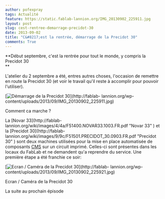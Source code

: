 ```yaml
---
author: pofexpray
tags: Actualité
feature: https://static.fablab-lannion.org/IMG_20130902_225911.jpg
layout: post
slug: cest-rentree-demarrage-precidot-30
date: 2013-09-02
title: "C&#8217;est la rentrée, démarrage de la Precidot 30"
comments: True
---
```

**Début septembre, c'est la rentrée pour tout le monde, y compris la Precidot 30  
**

L'atelier du 2 septembre a été, entres autres choses, l'occasion de remettre
en route la Precidot 30 (et voir le travail qu'il reste à accomplir pour
pouvoir l'utiliser).

[![Démarrage de la Precidot
30](https://static.fablab-lannion.org/IMG_20130902_225911-225x300.jpg)](http://fablab-
lannion.org/wp-content/uploads/2013/09/IMG_20130902_225911.jpg)

Comment ca marche ?

La [Novar 33](http://fablab-
lannion.org/wiki/images/4/4a/F51400.NOVAR33.1003.FR.pdf "Novar 33" ) et la
[Precidot 30](http://fablab-
lannion.org/wiki/images/9/9c/F51501.PRECIDOT_30.0903.FR.pdf "Precidot 30" )
sont deux machines utilisées pour la mise en place automatisée de composants
[CMS](http://fr.wikipedia.org/wiki/Composant_mont%C3%A9_en_surface "CMS Wiki"
) sur un circuit imprimé. Celles-ci sont présentes dans les locaux du FabLab
et ne demandent qu'a reprendre du service. Une première étape a été franchie
ce soir:



[![Ecran / Caméra de la Precidot
30](https://static.fablab-lannion.org/IMG_20130902_225921-300x225.jpg)](http://fablab-
lannion.org/wp-content/uploads/2013/09/IMG_20130902_225921.jpg)

Ecran / Caméra de la Precidot 30

La suite au prochain épisode


